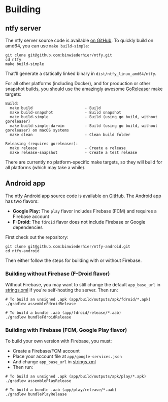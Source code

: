 # Building

## ntfy server
The ntfy server source code is available [on GitHub](https://github.com/binwiederhier/ntfy). 
To quickly build on amd64, you can use `make build-simple`:

```
git clone git@github.com:binwiederhier/ntfy.git
cd ntfy
make build-simple
```

That'll generate a statically linked binary in `dist/ntfy_linux_amd64/ntfy`.

For all other platforms (including Docker), and for production or other snapshot builds, you should use the amazingly 
awesome [GoReleaser](https://goreleaser.com/) make targets:

```
Build:
  make build                       - Build
  make build-snapshot              - Build snapshot
  make build-simple                - Build (using go build, without goreleaser)
  make build-simple-darwin         - Build (using go build, without goreleaser) on macOS systems
  make clean                       - Clean build folder

Releasing (requires goreleaser):
  make release                     - Create a release
  make release-snapshot            - Create a test release
```

There are currently no platform-specific make targets, so they will build for all platforms (which may take a while).

## Android app
The ntfy Android app source code is available [on GitHub](https://github.com/binwiederhier/ntfy-android).
The Android app has two flavors:

* **Google Play:** The `play` flavor includes Firebase (FCM) and requires a Firebase account
* **F-Droid:** The `fdroid` flavor does not include Firebase or Google dependencies

First check out the repository:

```
git clone git@github.com:binwiederhier/ntfy-android.git
cd ntfy-android
```

Then either follow the steps for building with or without Firebase.

### Building without Firebase (F-Droid flavor)
Without Firebase, you may want to still change the default `app_base_url` in [strings.xml](https://github.com/binwiederhier/ntfy-android/blob/main/app/src/main/res/values/strings.xml)
if you're self-hosting the server. Then run:
```
# To build an unsigned .apk (app/build/outputs/apk/fdroid/*.apk)
./gradlew assembleFdroidRelease

# To build a bundle .aab (app/fdroid/release/*.aab)
./gradlew bundleFdroidRelease
```

### Building with Firebase (FCM, Google Play flavor)
To build your own version with Firebase, you must:
* Create a Firebase/FCM account
* Place your account file at `app/google-services.json`
* And change `app_base_url` in [strings.xml](https://github.com/binwiederhier/ntfy-android/blob/main/app/src/main/res/values/strings.xml)
* Then run:
```
# To build an unsigned .apk (app/build/outputs/apk/play/*.apk)
./gradlew assemblePlayRelease

# To build a bundle .aab (app/play/release/*.aab)
./gradlew bundlePlayRelease
```
